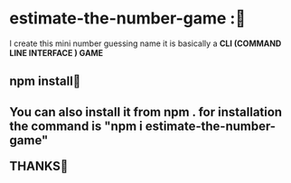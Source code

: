 # estimate-the-number-game :💬
<P>I create this mini number guessing name it is basically a <b>CLI (COMMAND LINE INTERFACE ) GAME </b></P>
<h2> npm install🧧 <h2>
<p>You can also install it from npm . for installation the command is <b>"npm i estimate-the-number-game"</b> 
</p>
THANKS💝
